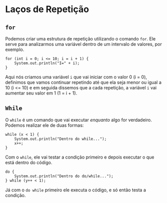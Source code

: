 # Laços de Repetição

## `for`

Podemos criar uma estrutura de repetição utilizando o comando `for`. Ele serve para analizarmos uma variável dentro de um intervalo de valores, por exemplo.

```
for (int i = 0; i <= 10; i = i + 1) {
    System.out.println("I=" + i);
}
```

Aqui nós criamos uma variável `i` que vai iniciar com o valor 0 (i = 0), definimos que vamos continuar repetindo até que ela seja menor ou igual a 10 (i <= 10) e em seguida dissemos que a cada repetição, a variável `i` vai aumentar seu valor em 1 (1 = i + 1).

## `While`

O `while` é um comando que vai executar _enquanto_ algo for verdadeiro. Podemos realizar ele de duas formas:

```
while (x < 1) {
    System.out.println("Dentro do while...");
    x++;
}
```
Com o `while`, ele vai testar a condição primeiro e depois executar o que está dentro do código.

```
do {
    System.out.println("Dentro do do/while...");
} while (y++ < 1);
```
Já com o `do while` primeiro ele executa o código, e só então testa a condição.